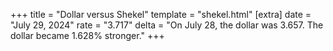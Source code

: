 +++
title = "Dollar versus Shekel"
template = "shekel.html"
[extra]
date = "July 29, 2024"
rate = "3.717"
delta = "On July 28, the dollar was 3.657. The dollar became 1.628% stronger."
+++
